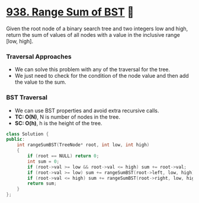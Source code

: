 # [938. Range Sum of BST](https://leetcode.com/problems/range-sum-of-bst/) 🌟

Given the root node of a binary search tree and two integers low and high, return the sum of values of all nodes with a value in the inclusive range [low, high].

### Traversal Approaches

-   We can solve this problem with any of the traversal for the tree.
-   We just need to check for the condition of the node value and then add the value to the sum.

### BST Traversal

-   We can use BST properties and avoid extra recursive calls.
-   **TC: O(N)**, N is number of nodes in the tree.
-   **SC: O(h)**, h is the height of the tree.

```cpp
class Solution {
public:
    int rangeSumBST(TreeNode* root, int low, int high)
    {
        if (root == NULL) return 0;
        int sum = 0;
        if (root->val >= low && root->val <= high) sum += root->val;
        if (root->val >= low) sum += rangeSumBST(root->left, low, high);
        if (root->val <= high) sum += rangeSumBST(root->right, low, high);
        return sum;
    }
};
```
